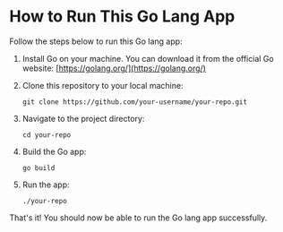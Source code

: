 # How to Run This Go Lang App

Follow the steps below to run this Go lang app:

1. Install Go on your machine. You can download it from the official Go website: [https://golang.org/](https://golang.org/)

2. Clone this repository to your local machine:

	```shell
	git clone https://github.com/your-username/your-repo.git
	```

3. Navigate to the project directory:

	```shell
	cd your-repo
	```

4. Build the Go app:

	```shell
	go build
	```

5. Run the app:

	```shell
	./your-repo
	```

That's it! You should now be able to run the Go lang app successfully.
